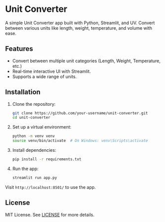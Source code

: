 # Unit Converter

A simple Unit Converter app built with Python, Streamlit, and UV. Convert between various units like length, weight, temperature, and volume with ease.

## Features
- Convert between multiple unit categories (Length, Weight, Temperature, etc.)
- Real-time interactive UI with Streamlit.
- Supports a wide range of units.

## Installation

1. Clone the repository:
   ```bash
   git clone https://github.com/your-username/unit-converter.git
   cd unit-converter
   ```

2. Set up a virtual environment:
   ```bash
   python -m venv venv
   source venv/bin/activate  # On Windows: venv\Scripts\activate
   ```

3. Install dependencies:
   ```bash
   pip install -r requirements.txt
   ```

4. Run the app:
   ```bash
   streamlit run app.py
   ```

Visit `http://localhost:8501/` to use the app.

## License

MIT License. See [LICENSE](LICENSE) for more details.
```
